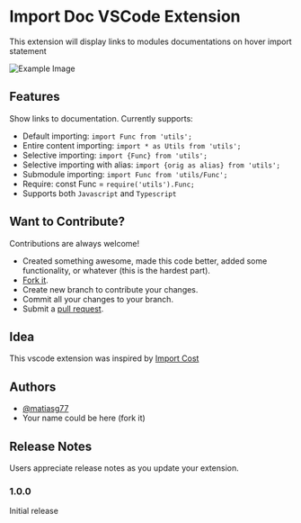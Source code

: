 # Import Doc VSCode Extension

This extension will display links to modules documentations on hover import statement

![Example Image](https://res.cloudinary.com/blahbox/image/upload/v1627074774/importDoc/importDoc.gif)

## Features

Show links to documentation. Currently supports:

- Default importing: `import Func from 'utils';`
- Entire content importing: `import * as Utils from 'utils';`
- Selective importing: `import {Func} from 'utils';`
- Selective importing with alias: `import {orig as alias} from 'utils';`
- Submodule importing: `import Func from 'utils/Func';`
- Require: const Func = `require('utils').Func;`
- Supports both `Javascript` and `Typescript`

## Want to Contribute?

Contributions are always welcome!

- Created something awesome, made this code better, added some functionality, or whatever (this is the hardest part).
- [Fork it](http://help.github.com/forking/).
- Create new branch to contribute your changes.
- Commit all your changes to your branch.
- Submit a [pull request](http://help.github.com/pull-requests/).

## Idea

This vscode extension was inspired by [Import Cost](https://github.com/wix/import-cost)
  
## Authors

- [@matiasg77](https://github.com/matiasg77)
- Your name could be here (fork it)

## Release Notes

Users appreciate release notes as you update your extension.

### 1.0.0

Initial release 

